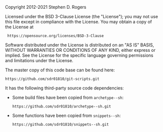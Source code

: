 Copyright 2012-2021 Stephen D. Rogers

Licensed under the BSD 3-Clause License (the "License"); you may not use
this file except in compliance with the License.  You may obtain a copy of
the License at

     https://opensource.org/licenses/BSD-3-Clause

Software distributed under the License is distributed on an "AS IS" BASIS,
WITHOUT WARRANTIES OR CONDITIONS OF ANY KIND, either express or implied.
See the License for the specific language governing permissions and
limitations under the License.

The master copy of this code base can be found here:

    https://github.com/sdr01810/git-scripts.git

It has the following third-party source code dependencies:

- Some build files have been copied from `archetype--sh`:

      https://github.com/sdr01810/archetype--sh.git

- Some functions have been copied from `snippets--sh`:

      https://github.com/sdr01810/snippets--sh.git
